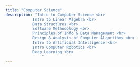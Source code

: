 ```yaml
---
title: "Computer Science"
description: "Intro to Computer Science <br>
            Intro to Linear Algebra <br>
            Data Structures <br>
            Software Methodology <br>
            Principles of Info & Data Management <br>
            Design & Analysis of Computer Algorithms <br>
            Intro to Artificial Intelligence <br>
            Intro Computer Robotics <br>
            Deep Learning <br>
                "
---
```

